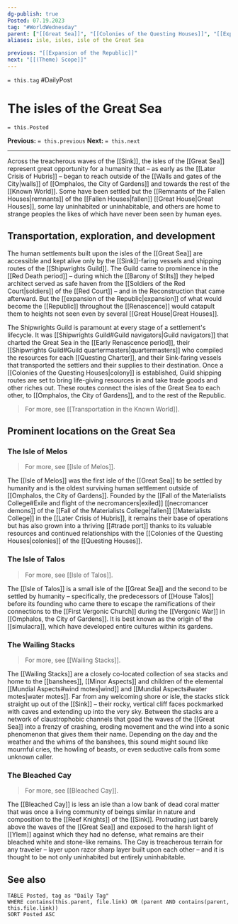```yaml
---
dg-publish: true
Posted: 07.19.2023
tag: "#WorldWednesday"
parent: ["[[Great Sea]]", "[[Colonies of the Questing Houses]]", "[[Expansion of the Republic]]"]
aliases: isle, isles, isle of the Great Sea

previous: "[[Expansion of the Republic]]"
next: "[[(Theme) Scope]]"
---
```

`= this.tag` #DailyPost 
# The isles of the Great Sea
`= this.Posted`

**Previous:** `= this.previous`
**Next:** `= this.next`

---

Across the treacherous waves of the [[Sink]], the isles of the [[Great Sea]] represent great opportunity for a humanity that – as early as the [[Later Crisis of Hubris]] – began to reach outside of the [[Walls and gates of the City|walls]] of [[Omphalos, the City of Gardens]] and towards the rest of the [[Known World]]. Some have been settled but the [[Remnants of the Fallen Houses|remnants]] of the [[Fallen Houses|fallen]] [[Great House|Great Houses]], some lay uninhabited or uninhabitable, and others are home to strange peoples the likes of which have never been seen by human eyes.

## Transportation, exploration, and development

The human settlements built upon the isles of the [[Great Sea]] are accessible and kept alive only by the [[Sink]]-faring vessels and shipping routes of the [[Shipwrights Guild]]. The Guild came to prominence in the [[Red Death period]] – during which the [[Barony of Stilts]] they helped architect served as safe haven from the [[Soldiers of the Red Court|soldiers]] of the [[Red Court]] – and in the Reconstruction that came afterward. But the [[expansion of the Republic|expansion]] of what would become the [[Republic]] throughout the [[Renascence]] would catapult them to heights not seen even by several [[Great House|Great Houses]].

The Shipwrights Guild is paramount at every stage of a settlement's lifecycle. It was [[Shipwrights Guild#Guild navigators|Guild navigators]] that charted the Great Sea in the [[Early Renascence period]], their [[Shipwrights Guild#Guild quartermasters|quartermasters]] who compiled the resources for each [[Questing Charter]], and their Sink-faring vessels that transported the settlers and their supplies to their destination. Once a [[Colonies of the Questing Houses|colony]] is established, Guild shipping routes are set to bring life-giving resources in and take trade goods and other riches out. These routes connect the isles of the Great Sea to each other, to [[Omphalos, the City of Gardens]], and to the rest of the Republic.

> For more, see [[Transportation in the Known World]].

## Prominent locations on the Great Sea

### The Isle of Melos

> For more, see [[Isle of Melos]].

The [[Isle of Melos]] was the first isle of the [[Great Sea]] to be settled by humanity and is the oldest surviving human settlement outside of [[Omphalos, the City of Gardens]]. Founded by the [[Fall of the Materialists College#Exile and flight of the necromancers|exiled]] [[necromancer demons]] of the [[Fall of the Materialists College|fallen]] [[Materialists College]] in the [[Later Crisis of Hubris]], it remains their base of operations but has also grown into a thriving [[#trade port]] thanks to its valuable resources and continued relationships with the [[Colonies of the Questing Houses|colonies]] of the [[Questing Houses]].

### The Isle of Talos

> For more, see [[Isle of Talos]].

The [[Isle of Talos]] is a small isle of the [[Great Sea]] and the second to be settled by humanity – specifically, the predecessors of [[House Talos]] before its founding who came there to escape the ramifications of their connections to the [[First Vergonic Church]] during the [[Vergonic War]] in [[Omphalos, the City of Gardens]]. It is best known as the origin of the [[simulacra]], which have developed entire cultures within its gardens.

### The Wailing Stacks

> For more, see [[Wailing Stacks]].

The [[Wailing Stacks]] are a closely co-located collection of sea stacks and home to the [[banshees]], [[Minor Aspects]] and children of the elemental [[Mundial Aspects#wind motes|wind]] and [[Mundial Aspects#water motes|water motes]]. Far from any welcoming shore or isle, the stacks stick straight up out of the [[Sink]] – their rocky, vertical cliff faces pockmarked with caves and extending up into the very sky. Between the stacks are a network of claustrophobic channels that goad the waves of the [[Great Sea]] into a frenzy of crashing, eroding movement and the wind into a sonic phenomenon that gives them their name. Depending on the day and the weather and the whims of the banshees, this sound might sound like mournful cries, the howling of beasts, or even seductive calls from some unknown caller.

### The Bleached Cay

> For more, see [[Bleached Cay]].

The [[Bleached Cay]] is less an isle than a low bank of dead coral matter that was once a living community of beings similar in nature and composition to the [[Reef Knights]] of the [[Sink]]. Protruding just barely above the waves of the [[Great Sea]] and exposed to the harsh light of [[Ylem]] against which they had no defense, what remains are their bleached white and stone-like remains. The Cay is treacherous terrain for any traveler – layer upon razor sharp layer built upon each other – and it is thought to be not only uninhabited but entirely uninhabitable.

## See also

```dataview
TABLE Posted, tag as "Daily Tag"
WHERE contains(this.parent, file.link) OR (parent AND contains(parent, this.file.link))
SORT Posted ASC
```